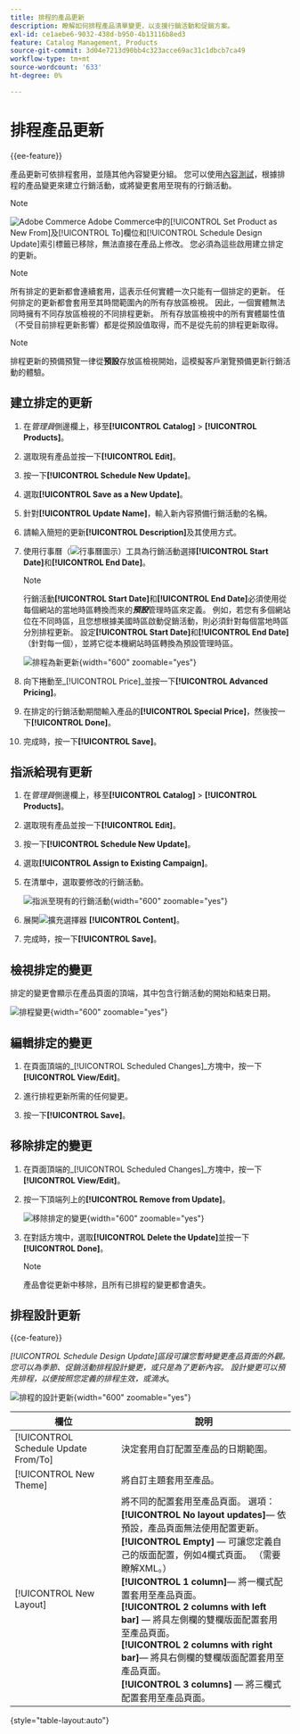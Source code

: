 ```yaml
---
title: 排程的產品更新
description: 瞭解如何排程產品清單變更，以支援行銷活動和促銷方案。
exl-id: ce1aebe6-9032-438d-b950-4b13116b8ed3
feature: Catalog Management, Products
source-git-commit: 3d04e7213d90bb4c323acce69ac31c1dbcb7ca49
workflow-type: tm+mt
source-wordcount: '633'
ht-degree: 0%

---
```


# 排程產品更新

{{ee-feature}}

產品更新可依排程套用，並隨其他內容變更分組。 您可以使用[內容測試](../content-design/content-staging.md)，根據排程的產品變更來建立行銷活動，或將變更套用至現有的行銷活動。

>[!NOTE]
>
>![Adobe Commerce](../assets/adobe-logo.svg) Adobe Commerce中的[!UICONTROL Set Product as New From]及[!UICONTROL To]欄位和[!UICONTROL Schedule Design Update]索引標籤已移除，無法直接在產品上修改。 您必須為這些啟用建立排定的更新。

>[!NOTE]
>
>所有排定的更新都會連續套用，這表示任何實體一次只能有一個排定的更新。 任何排定的更新都會套用至其時間範圍內的所有存放區檢視。 因此，一個實體無法同時擁有不同存放區檢視的不同排程更新。 所有存放區檢視中的所有實體屬性值（不受目前排程更新影響）都是從預設值取得，而不是從先前的排程更新取得。

>[!NOTE]
>
>排程更新的預備預覽一律從&#x200B;**預設**&#x200B;存放區檢視開始，這模擬客戶瀏覽預備更新行銷活動的體驗。

## 建立排定的更新

1. 在&#x200B;_管理員_&#x200B;側邊欄上，移至&#x200B;**[!UICONTROL Catalog]** > **[!UICONTROL Products]**。

1. 選取現有產品並按一下&#x200B;**[!UICONTROL Edit]**。

1. 按一下&#x200B;**[!UICONTROL Schedule New Update]**。

1. 選取&#x200B;**[!UICONTROL Save as a New Update]**。

1. 針對&#x200B;**[!UICONTROL Update Name]**，輸入新內容預備行銷活動的名稱。

1. 請輸入簡短的更新&#x200B;**[!UICONTROL Description]**&#x200B;及其使用方式。

1. 使用行事曆（![行事曆圖示](../assets/icon-calendar.png)）工具為行銷活動選擇&#x200B;**[!UICONTROL Start Date]**&#x200B;和&#x200B;**[!UICONTROL End Date]**。

   >[!NOTE]
   >
   >行銷活動&#x200B;**[!UICONTROL Start Date]**&#x200B;和&#x200B;**[!UICONTROL End Date]**&#x200B;必須使用從每個網站的當地時區轉換而來的&#x200B;**_預設_**&#x200B;管理時區來定義。 例如，若您有多個網站位在不同時區，且您想根據美國時區啟動促銷活動，則必須針對每個當地時區分別排程更新。 設定&#x200B;**[!UICONTROL Start Date]**&#x200B;和&#x200B;**[!UICONTROL End Date]** （針對每一個），並將它從本機網站時區轉換為預設管理時區。

   ![排程為新更新](./assets/product-schedule-as-new.png){width="600" zoomable="yes"}

1. 向下捲動至&#x200B;_[!UICONTROL Price]_並按一下&#x200B;**[!UICONTROL Advanced Pricing]**。

1. 在排定的行銷活動期間輸入產品的&#x200B;**[!UICONTROL Special Price]**，然後按一下&#x200B;**[!UICONTROL Done]**。

1. 完成時，按一下&#x200B;**[!UICONTROL Save]**。

## 指派給現有更新

1. 在&#x200B;_管理員_&#x200B;側邊欄上，移至&#x200B;**[!UICONTROL Catalog]** > **[!UICONTROL Products]**。

1. 選取現有產品並按一下&#x200B;**[!UICONTROL Edit]**。

1. 按一下&#x200B;**[!UICONTROL Schedule New Update]**。

1. 選取&#x200B;**[!UICONTROL Assign to Existing Campaign]**。

1. 在清單中，選取要修改的行銷活動。

   ![指派至現有的行銷活動](./assets/scheduled-changes-assign-to-existing-campaign.png){width="600" zoomable="yes"}

1. 展開![擴充選擇器](../assets/icon-display-expand.png) **[!UICONTROL Content]**。

1. 完成時，按一下&#x200B;**[!UICONTROL Save]**。

## 檢視排定的變更

排定的變更會顯示在產品頁面的頂端，其中包含行銷活動的開始和結束日期。

![排程變更](./assets/view-product-scheduled-changes.png){width="600" zoomable="yes"}

## 編輯排定的變更

1. 在頁面頂端的&#x200B;_[!UICONTROL Scheduled Changes]_方塊中，按一下&#x200B;**[!UICONTROL View/Edit]**。

1. 進行排程更新所需的任何變更。

1. 按一下&#x200B;**[!UICONTROL Save]**。

## 移除排定的變更

1. 在頁面頂端的&#x200B;_[!UICONTROL Scheduled Changes]_方塊中，按一下&#x200B;**[!UICONTROL View/Edit]**。

1. 按一下頂端列上的&#x200B;**[!UICONTROL Remove from Update]**。

   ![移除排定的變更](./assets/remove-product-scheduled-changes.png){width="600" zoomable="yes"}

1. 在對話方塊中，選取&#x200B;**[!UICONTROL Delete the Update]**&#x200B;並按一下&#x200B;**[!UICONTROL Done]**。

   >[!NOTE]
   >
   >產品會從更新中移除，且所有已排程的變更都會遺失。

## 排程設計更新

{{ce-feature}}

_[!UICONTROL Schedule Design Update]_區段可讓您暫時變更產品頁面的外觀。 您可以為季節、促銷活動排程設計變更，或只是為了更新內容。 設計變更可以預先排程，以便按照您定義的排程生效，或_&#x200B;滴水&#x200B;_。

![排程的設計更新](./assets/product-design-update-scheduled-ce.png){width="600" zoomable="yes"}


| 欄位 | 說明 |
|--- |--- |
| [!UICONTROL Schedule Update From/To] | 決定套用自訂配置至產品的日期範圍。 |
| [!UICONTROL New Theme] | 將自訂主題套用至產品。 |
| [!UICONTROL New Layout] | 將不同的配置套用至產品頁面。 選項： <br/>**[!UICONTROL No layout updates]**— 依預設，產品頁面無法使用配置更新。<br/>**[!UICONTROL Empty]** — 可讓您定義自己的版面配置，例如4欄式頁面。 （需要瞭解XML。） <br/>**[!UICONTROL 1 column]**— 將一欄式配置套用至產品頁面。<br/>**[!UICONTROL 2 columns with left bar]** — 將具左側欄的雙欄版面配置套用至產品頁面。 <br/>**[!UICONTROL 2 columns with right bar]**— 將具右側欄的雙欄版面配置套用至產品頁面。<br/>**[!UICONTROL 3 columns]** — 將三欄式配置套用至產品頁面。 |

{style="table-layout:auto"}
